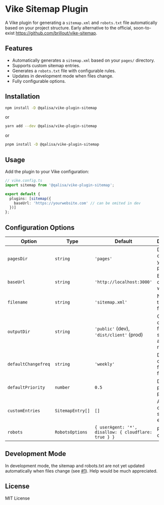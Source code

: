 # Vike Sitemap Plugin

A Vike plugin for generating a `sitemap.xml` and `robots.txt` file automatically based on your project structure. Early alternative to the official, soon-to-exist https://github.com/brillout/vike-sitemap.

## Features
- Automatically generates a `sitemap.xml` based on your `pages/` directory.
- Supports custom sitemap entries.
- Generates a `robots.txt` file with configurable rules.
- Updates in development mode when files change.
- Fully configurable options.

## Installation

```sh
npm install -D @qalisa/vike-plugin-sitemap
```

or

```sh
yarn add --dev @qalisa/vike-plugin-sitemap
```

or

```sh
pnpm install -D @qalisa/vike-plugin-sitemap
```

## Usage

Add the plugin to your Vike configuration:

```ts
// vike.config.ts
import sitemap from '@qalisa/vike-plugin-sitemap';

export default {
  plugins: [sitemap({
    baseUrl: 'https://yourwebsite.com' // can be omited in dev
  })]
};
```

## Configuration Options

| Option              | Type      | Default           | Description |
|---------------------|----------|-------------------|-------------|
| `pagesDir`         | `string`  | `'pages'`         | Directory containing your Vike pages. |
| `baseUrl`          | `string`  | `'http://localhost:3000'` | Base URL of your website. |
| `filename`         | `string`  | `'sitemap.xml'`   | Name of the sitemap file. |
| `outputDir`        | `string`  | `'public'` (dev), `'dist/client'` (prod) | Output directory for the sitemap and robots.txt. |
| `defaultChangefreq`| `string`  | `'weekly'`        | Default change frequency for pages. |
| `defaultPriority`  | `number`  | `0.5`             | Default priority for pages. |
| `customEntries`    | `SitemapEntry[]` | `[]` | Additional custom sitemap entries. |
| `robots`           | `RobotsOptions` | `{ userAgent: '*', disallow: { cloudflare: true } }` | Robots.txt options. |

## Development Mode

In development mode, the sitemap and robots.txt are not yet updated automatically when files change (see [#1](https://github.com/Qalisa/vike-plugin-sitemap/issues/1)). Help would be much appreciated.

## License

MIT License

